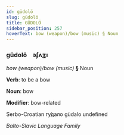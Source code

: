 ```yaml
---
id: güdolö
slug: güdolö
title: GÜDOLÖ
sidebar_position: 257
hoverText: bow (weapon)/bow (music) § Noun
---
```


### güdolö&emsp;<span kind="abugida">ꜿʄʌʓı</span>

*bow (weapon)/bow (music)* **§** Noun

**Verb**: to be a bow

**Noun**: bow

**Modifier**: bow-related

Serbo-Croatian гу̀дало gùdalo undefined

*Balto-Slavic Language Family*